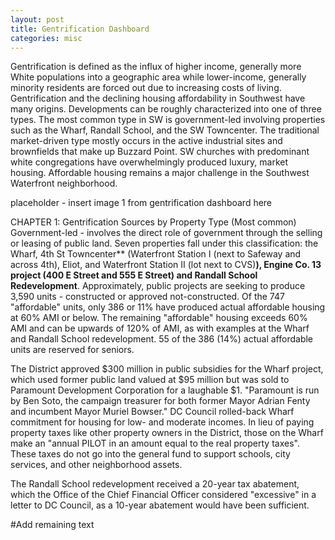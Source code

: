 ```yaml
---
layout: post
title: Gentrification Dashboard
categories: misc
---
```


Gentrification is defined as the influx of higher income, generally more White populations into a geographic area while lower-income, generally minority residents are forced out due to increasing costs of living. Gentrification and the declining housing affordability in Southwest have many origins. Developments can be roughly characterized into one of three types. The most common type in SW is government-led involving properties such as the Wharf, Randall School, and the SW Towncenter. The traditional market-driven type mostly occurs in the active industrial sites and brownfields that make up Buzzard Point. SW churches with predominant white congregations have overwhelmingly produced luxury, market housing. Affordable housing remains a major challenge in the Southwest Waterfront neighborhood.

placeholder - insert image 1 from gentrification dashboard here

CHAPTER 1: Gentrification Sources by Property Type
(Most common) Government-led - involves the direct role of government through the selling or leasing of public land. Seven properties fall under this classification: the Wharf, 4th St Towncenter** (Waterfront Station I (next to Safeway and across 4th), Eliot, and Waterfront Station II (lot next to CVS)**), Engine Co. 13 project (400 E Street and 555 E Street) and Randall School Redevelopment**.
Approximately, public projects are seeking to produce 3,590 units - constructed or approved not-constructed. Of the 747 "affordable" units, only 386 or 11% have produced actual affordable housing at 60% AMI or below. The remaining "affordable" housing exceeds 60% AMI and can be upwards of 120% of AMI, as with examples at the Wharf and Randall School redevelopment. 55 of the 386 (14%) actual affordable units are reserved for seniors.

The District approved $300 million in public subsidies for the Wharf project, which used former public land valued at $95 million but was sold to Paramount Development Corporation for a laughable $1. "Paramount is run by Ben Soto, the campaign treasurer for both former Mayor Adrian Fenty and incumbent Mayor Muriel Bowser." DC Council rolled-back Wharf commitment for housing for low- and moderate incomes. In lieu of paying property taxes like other property owners in the District, those on the Wharf make an "annual PILOT in an amount equal to the real property taxes". These taxes do not go into the general fund to support schools, city services, and other neighborhood assets.

The Randall School redevelopment received a 20-year tax abatement, which the Office of the Chief Financial Officer considered "excessive" in a letter to DC Council, as a 10-year abatement would have been sufficient.

#Add remaining text
